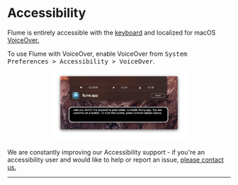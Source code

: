 # Accessibility

Flume is entirely accessible with the [keyboard](/misc/keyboard-shortcuts.md) and localized for macOS [VoiceOver.](https://www.apple.com/accessibility/mac/vision/)

To use Flume with VoiceOver, enable VoiceOver from <kbd>System Preferences > Accessibility > VoiceOver</kbd>.

<p style="text-align: center; margin-top: 1em;"><img src="/home/assets/voiceover.png" width="60%" height="60%" /></p>

We are constantly improving our Accessibility support - if you're an accessibility user and would like to help or report an issue, [please contact us.](http://support.flumeapp.com/customer/en/portal/articles/2550592-how-can-i-contact-support-)

<hr />